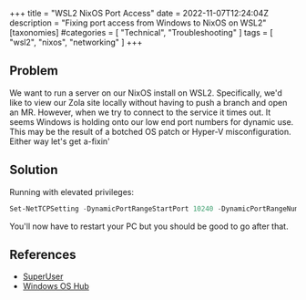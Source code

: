 +++
title = "WSL2 NixOS Port Access"
date = 2022-11-07T12:24:04Z
description = "Fixing port access from Windows to NixOS on WSL2"
[taxonomies]
#categories = [ "Technical", "Troubleshooting" ]
tags = [ "wsl2", "nixos", "networking" ]
+++

## Problem

We want to run a server on our NixOS install on WSL2.
Specifically, we'd like to view our Zola site locally without having to push a branch and open an MR.
However, when we try to connect to the service it times out.
It seems Windows is holding onto our low end port numbers for dynamic use.
This may be the result of a botched OS patch or Hyper-V misconfiguration.
Either way let's get a-fixin'

## Solution

Running with elevated privileges:

```Powershell
Set-NetTCPSetting -DynamicPortRangeStartPort 10240 -DynamicPortRangeNumberOfPorts $(65535 - 10240)
```

You'll now have to restart your PC but you should be good to go after that.

## References

- [SuperUser](https://superuser.com/questions/1469431/cant-open-port-even-there-is-no-other-applications-are-listening-on-it-windows/1671709#1671709)
- [Windows OS Hub](http://woshub.com/powershell-configure-windows-networking/)
